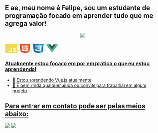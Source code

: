 ## E ae, meu nome é Felipe, sou um estudante de programação focado em aprender tudo que me agrega valor!
<div align="center">
  <a href="https://github.com/FelipeEnigmaRock>
  <img height="180em" src="https://github-readme-stats.vercel.app/api?username=FelipeEnigmaRock&show_icons=true&theme=dracula&include_all_commits=true&count_private=true"/>
  <img height="180em" src="https://github-readme-stats.vercel.app/api/top-langs/?username=FelipeEnigmaRock&layout=compact&langs_count=7&theme=dracula"/>
</div>
<div style="display: inline_block"><br>
  <img align="center" alt="fel-Js" height="30" width="40" src="https://raw.githubusercontent.com/devicons/devicon/master/icons/javascript/javascript-plain.svg">
  <img align="center" alt="fel-HTML" height="30" width="40" src="https://raw.githubusercontent.com/devicons/devicon/master/icons/html5/html5-original.svg">
  <img align="center" alt="fel-CSS" height="30" width="40" src="https://raw.githubusercontent.com/devicons/devicon/master/icons/css3/css3-original.svg">
  <img align="center" alt="fel-Vue" height="30" width="40" src="https://raw.githubusercontent.com/devicons/devicon/master/icons/vuejs/vuejs-original.svg">
</div>
                                                                                                                                                      

### Atualmente estou focado em por em prática o que eu estou aprendendo!
- 🌱 Estou aprendendo Vue.js atualmente
- 🤔 É bem vinda qualquer ajuda ou convite para trabalhar em algum projeto <br>
##  Para entrar em contato pode ser pelas meios abaixo:
<div>
  <a href = "mailto:felj.gomes@gmail.com"><img src="https://img.shields.io/badge/-Gmail-%23333?style=for-the-badge&logo=gmail&logoColor=red" target="_blank"></a>
  <a href="https://www.linkedin.com/in/felipe-gomes-a21916211/" target="_blank"><img src="https://img.shields.io/badge/-LinkedIn-%230077B5?style=for-the-badge&logo=linkedin&logoColor=white" target="_blank"></a>
</div>

